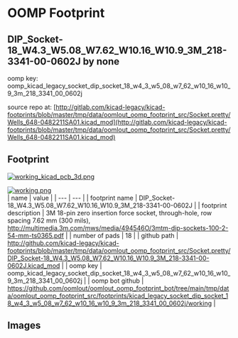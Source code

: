 # OOMP Footprint  
## DIP_Socket-18_W4.3_W5.08_W7.62_W10.16_W10.9_3M_218-3341-00-0602J  by none  
  
oomp key: oomp_kicad_legacy_socket_dip_socket_18_w4_3_w5_08_w7_62_w10_16_w10_9_3m_218_3341_00_0602j  
  
source repo at: [http://gitlab.com/kicad-legacy/kicad-footprints/blob/master/tmp/data/oomlout_oomp_footprint_src/Socket.pretty/Wells_648-0482211SA01.kicad_mod](http://gitlab.com/kicad-legacy/kicad-footprints/blob/master/tmp/data/oomlout_oomp_footprint_src/Socket.pretty/Wells_648-0482211SA01.kicad_mod)  
## Footprint  
  
[![working_kicad_pcb_3d.png](working_kicad_pcb_3d_600.png)](working_kicad_pcb_3d.png)  
  
[![working.png](working_600.png)](working.png)  
| name | value | 
| --- | --- | 
| footprint name | DIP_Socket-18_W4.3_W5.08_W7.62_W10.16_W10.9_3M_218-3341-00-0602J | 
| footprint description | 3M 18-pin zero insertion force socket, through-hole, row spacing 7.62 mm (300 mils), http://multimedia.3m.com/mws/media/494546O/3mtm-dip-sockets-100-2-54-mm-ts0365.pdf | 
| number of pads | 18 | 
| github path | http://github.com/kicad-legacy/kicad-footprints/blob/master/tmp/data/oomlout_oomp_footprint_src/Socket.pretty/DIP_Socket-18_W4.3_W5.08_W7.62_W10.16_W10.9_3M_218-3341-00-0602J.kicad_mod | 
| oomp key | oomp_kicad_legacy_socket_dip_socket_18_w4_3_w5_08_w7_62_w10_16_w10_9_3m_218_3341_00_0602j | 
| oomp bot github | https://github.com/oomlout/oomlout_oomp_footprint_bot/tree/main/tmp/data/oomlout_oomp_footprint_src/footprints/kicad_legacy_socket_dip_socket_18_w4_3_w5_08_w7_62_w10_16_w10_9_3m_218_3341_00_0602j/working | 
## Images  
